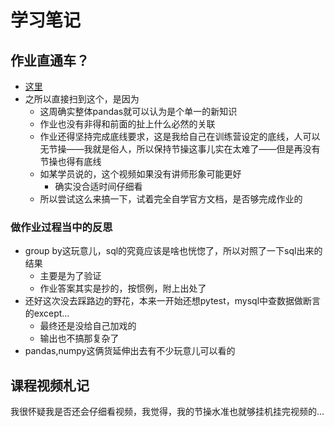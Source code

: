 # 学习笔记

## 作业直通车？

+ [这里](https://www.pypandas.cn/docs/getting_started/comparison.html#%E4%B8%8Esql%E6%AF%94%E8%BE%83)
+ 之所以直接扫到这个，是因为
  - 这周确实整体pandas就可以认为是个单一的新知识
  - 作业也没有非得和前面的扯上什么必然的关联
  - 作业还得坚持完成底线要求，这是我给自己在训练营设定的底线，人可以无节操——我就是俗人，所以保持节操这事儿实在太难了——但是再没有节操也得有底线
  - 如某学员说的，这个视频如果没有讲师形象可能更好
    * 确实没合适时间仔细看
  - 所以尝试这么来搞一下，试着完全自学官方文档，是否够完成作业的

### 做作业过程当中的反思

+ group by这玩意儿，sql的究竟应该是啥也恍惚了，所以对照了一下sql出来的结果
  - 主要是为了验证
  - 作业答案其实是抄的，按惯例，附上出处了
+ 还好这次没去踩路边的野花，本来一开始还想pytest，mysql中查数据做断言的except...
  - 最终还是没给自己加戏的
  - 输出也不搞那复杂了
+ pandas,numpy这俩货延伸出去有不少玩意儿可以看的

## 课程视频札记

我很怀疑我是否还会仔细看视频，我觉得，我的节操水准也就够挂机挂完视频的...

